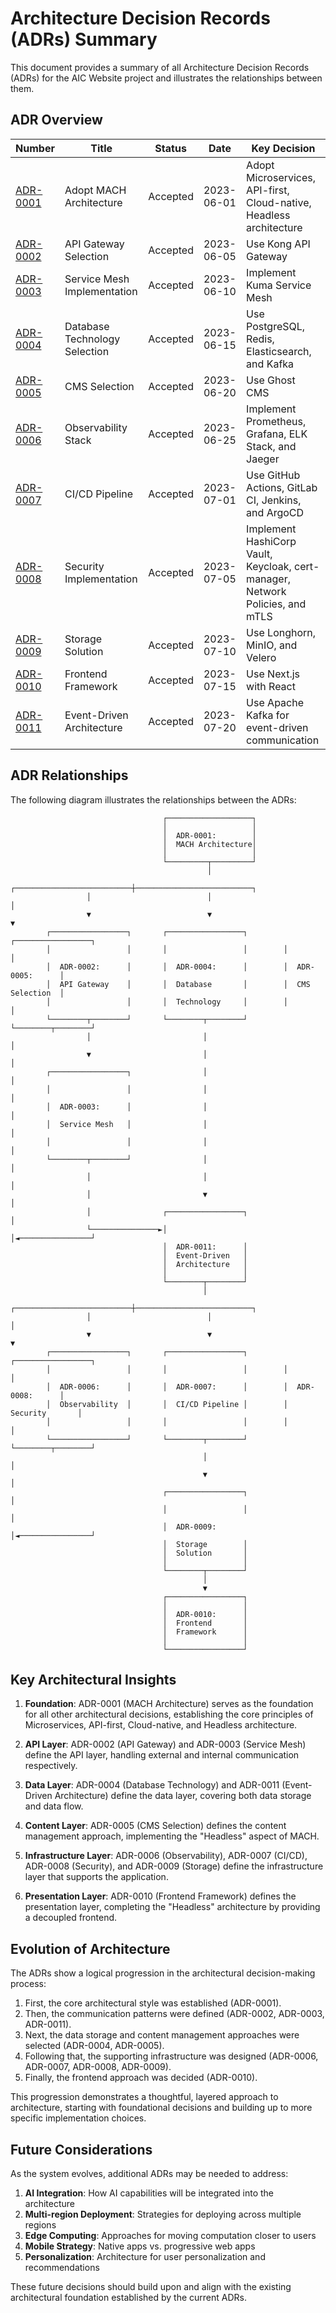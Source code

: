 # Architecture Decision Records (ADRs) Summary

This document provides a summary of all Architecture Decision Records (ADRs) for the AIC Website project and illustrates the relationships between them.

## ADR Overview

| Number | Title | Status | Date | Key Decision |
|--------|-------|--------|------|-------------|
| [ADR-0001](0001-adopt-mach-architecture.md) | Adopt MACH Architecture | Accepted | 2023-06-01 | Adopt Microservices, API-first, Cloud-native, Headless architecture |
| [ADR-0002](0002-api-gateway-selection.md) | API Gateway Selection | Accepted | 2023-06-05 | Use Kong API Gateway |
| [ADR-0003](0003-service-mesh-implementation.md) | Service Mesh Implementation | Accepted | 2023-06-10 | Implement Kuma Service Mesh |
| [ADR-0004](0004-database-technology-selection.md) | Database Technology Selection | Accepted | 2023-06-15 | Use PostgreSQL, Redis, Elasticsearch, and Kafka |
| [ADR-0005](0005-cms-selection.md) | CMS Selection | Accepted | 2023-06-20 | Use Ghost CMS |
| [ADR-0006](0006-observability-stack.md) | Observability Stack | Accepted | 2023-06-25 | Implement Prometheus, Grafana, ELK Stack, and Jaeger |
| [ADR-0007](0007-ci-cd-pipeline.md) | CI/CD Pipeline | Accepted | 2023-07-01 | Use GitHub Actions, GitLab CI, Jenkins, and ArgoCD |
| [ADR-0008](0008-security-implementation.md) | Security Implementation | Accepted | 2023-07-05 | Implement HashiCorp Vault, Keycloak, cert-manager, Network Policies, and mTLS |
| [ADR-0009](0009-storage-solution.md) | Storage Solution | Accepted | 2023-07-10 | Use Longhorn, MinIO, and Velero |
| [ADR-0010](0010-frontend-framework.md) | Frontend Framework | Accepted | 2023-07-15 | Use Next.js with React |
| [ADR-0011](0011-event-driven-architecture.md) | Event-Driven Architecture | Accepted | 2023-07-20 | Use Apache Kafka for event-driven communication |

## ADR Relationships

The following diagram illustrates the relationships between the ADRs:

```
                                  ┌───────────────────┐
                                  │                   │
                                  │  ADR-0001:        │
                                  │  MACH Architecture│
                                  │                   │
                                  └─────────┬─────────┘
                                            │
                 ┌──────────────────────────┼──────────────────────────┐
                 │                          │                          │
                 ▼                          ▼                          ▼
        ┌─────────────────┐       ┌─────────────────┐        ┌─────────────────┐
        │                 │       │                 │        │                 │
        │  ADR-0002:      │       │  ADR-0004:      │        │  ADR-0005:      │
        │  API Gateway    │       │  Database       │        │  CMS Selection  │
        │                 │       │  Technology     │        │                 │
        └────────┬────────┘       └────────┬────────┘        └────────┬────────┘
                 │                         │                          │
                 ▼                         │                          │
        ┌─────────────────┐                │                          │
        │                 │                │                          │
        │  ADR-0003:      │                │                          │
        │  Service Mesh   │                │                          │
        │                 │                │                          │
        └────────┬────────┘                │                          │
                 │                         │                          │
                 │                         ▼                          │
                 │                ┌─────────────────┐                 │
                 └───────────────►│                 │◄────────────────┘
                                  │  ADR-0011:      │
                                  │  Event-Driven   │
                                  │  Architecture   │
                                  │                 │
                                  └────────┬────────┘
                                           │
                 ┌──────────────────────────┼──────────────────────────┐
                 │                          │                          │
                 ▼                          ▼                          ▼
        ┌─────────────────┐       ┌─────────────────┐        ┌─────────────────┐
        │                 │       │                 │        │                 │
        │  ADR-0006:      │       │  ADR-0007:      │        │  ADR-0008:      │
        │  Observability  │       │  CI/CD Pipeline │        │  Security       │
        │                 │       │                 │        │                 │
        └─────────────────┘       └────────┬────────┘        └────────┬────────┘
                                           │                          │
                                           ▼                          │
                                  ┌─────────────────┐                 │
                                  │                 │                 │
                                  │  ADR-0009:      │◄────────────────┘
                                  │  Storage        │
                                  │  Solution       │
                                  │                 │
                                  └────────┬────────┘
                                           │
                                           ▼
                                  ┌─────────────────┐
                                  │                 │
                                  │  ADR-0010:      │
                                  │  Frontend       │
                                  │  Framework      │
                                  │                 │
                                  └─────────────────┘
```

## Key Architectural Insights

1. **Foundation**: ADR-0001 (MACH Architecture) serves as the foundation for all other architectural decisions, establishing the core principles of Microservices, API-first, Cloud-native, and Headless architecture.

2. **API Layer**: ADR-0002 (API Gateway) and ADR-0003 (Service Mesh) define the API layer, handling external and internal communication respectively.

3. **Data Layer**: ADR-0004 (Database Technology) and ADR-0011 (Event-Driven Architecture) define the data layer, covering both data storage and data flow.

4. **Content Layer**: ADR-0005 (CMS Selection) defines the content management approach, implementing the "Headless" aspect of MACH.

5. **Infrastructure Layer**: ADR-0006 (Observability), ADR-0007 (CI/CD), ADR-0008 (Security), and ADR-0009 (Storage) define the infrastructure layer that supports the application.

6. **Presentation Layer**: ADR-0010 (Frontend Framework) defines the presentation layer, completing the "Headless" architecture by providing a decoupled frontend.

## Evolution of Architecture

The ADRs show a logical progression in the architectural decision-making process:

1. First, the core architectural style was established (ADR-0001).
2. Then, the communication patterns were defined (ADR-0002, ADR-0003, ADR-0011).
3. Next, the data storage and content management approaches were selected (ADR-0004, ADR-0005).
4. Following that, the supporting infrastructure was designed (ADR-0006, ADR-0007, ADR-0008, ADR-0009).
5. Finally, the frontend approach was decided (ADR-0010).

This progression demonstrates a thoughtful, layered approach to architecture, starting with foundational decisions and building up to more specific implementation choices.

## Future Considerations

As the system evolves, additional ADRs may be needed to address:

1. **AI Integration**: How AI capabilities will be integrated into the architecture
2. **Multi-region Deployment**: Strategies for deploying across multiple regions
3. **Edge Computing**: Approaches for moving computation closer to users
4. **Mobile Strategy**: Native apps vs. progressive web apps
5. **Personalization**: Architecture for user personalization and recommendations

These future decisions should build upon and align with the existing architectural foundation established by the current ADRs.
